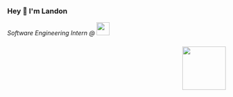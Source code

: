### Hey 👋 I'm Landon 

<p><em>Software Engineering Intern @ <img src="https://upload.wikimedia.org/wikipedia/commons/thumb/a/ac/Nerdwallet_Horizontal_Logo.svg/800px-Nerdwallet_Horizontal_Logo.svg.png" width=30></em></p>


### <img align='right' src="https://media-exp3.licdn.com/dms/image/C4E03AQHUnOT4rUt59w/profile-displayphoto-shrink_400_400/0/1623883038970?e=1629331200&v=beta&t=ZS0PhYmeSbyq4LIg6SQ9GmuwbAavRXER4kCt-sYeCjA" width=100>

<!--
**CoolandNiceGuy/CoolandNiceGuy** is a ✨ _special_ ✨ repository because its `README.md` (this file) appears on your GitHub profile.

Here are some ideas to get you started:

- 🔭 I’m currently working on ...
- 🌱 I’m currently learning ...
- 👯 I’m looking to collaborate on ...
- 🤔 I’m looking for help with ...
- 💬 Ask me about ...
- 📫 How to reach me: ...
- 😄 Pronouns: ...
- ⚡ Fun fact: ...
-->
